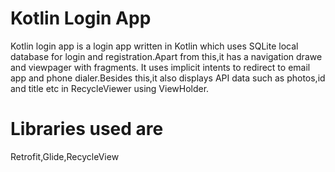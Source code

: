 # Kotlin Login App

Kotlin login app is a login app written in Kotlin which uses SQLite local database for login and registration.Apart from this,it has a navigation drawe and viewpager with fragments.
It uses implicit intents to redirect to email app and phone dialer.Besides this,it also displays API data such as photos,id and title etc in RecycleViewer using ViewHolder.

# Libraries used are
Retrofit,Glide,RecycleView


